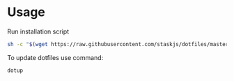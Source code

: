 # Usage

Run installation script
```sh
sh -c "$(wget https://raw.githubusercontent.com/staskjs/dotfiles/master/install.sh -O -)"
```

To update dotfiles use command:
```sh
dotup
```
